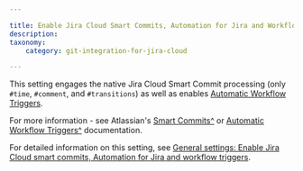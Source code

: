 ```yaml
---

title: Enable Jira Cloud Smart Commits, Automation for Jira and Workflow Triggers
description:
taxonomy:
    category: git-integration-for-jira-cloud

---
```

This setting engages the native Jira Cloud Smart Commit processing (only `#time`, `#comment`, and `#transitions`) as well as enables [Automatic Workflow Triggers](/wiki/spaces/GITCLOUD/pages/1940783182/Automatic+Workflow+Triggers).

For more information - see Atlassian's [Smart Commits^](https://confluence.atlassian.com/adminjiracloud/enable-smart-commits-776830276.html) or [Automatic Workflow Triggers^](https://confluence.atlassian.com/adminjiracloud/configuring-workflow-triggers-776636696.html) documentation.

For detailed information on this setting, see [General settings: Enable Jira Cloud smart commits, Automation for Jira and workflow triggers](/wiki/spaces/GITCLOUD/pages/1207796196/Enable+Jira+Cloud+Smart+Commits%2C+Automation+for+Jira+and+Workflow+Triggers+setting).

